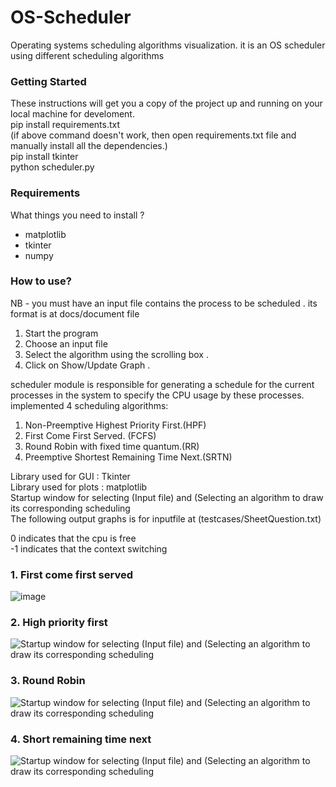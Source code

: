# OS-Scheduler
Operating systems scheduling algorithms visualization.
it is an OS scheduler using different scheduling algorithms
### Getting Started
These instructions will get you a copy of the project up and running on your local machine for develoment.  
pip install requirements.txt  
(if above command doesn't work, then open requirements.txt file and manually install all the dependencies.)  
pip install tkinter  
python scheduler.py  

### Requirements
What things you need to install ?
- matplotlib
- tkinter
- numpy
### How to use?
NB - you must have an input file contains the process to be scheduled . its format is at docs/document file 
1.  Start the program 
2.  Choose an input file 
3.  Select the algorithm using the scrolling box .
4. Click on Show/Update Graph .

scheduler module is responsible for generating a schedule for the current processes in the system to specify the
CPU usage by these processes.
implemented 4 scheduling algorithms:
1. Non-Preemptive Highest Priority First.(HPF)
2. First Come First Served. (FCFS)
3. Round Robin with fixed time quantum.(RR)
4. Preemptive Shortest Remaining Time Next.(SRTN)

Library used for GUI : Tkinter  
Library used for plots : matplotlib  
Startup window for selecting (Input file) and (Selecting an algorithm to draw its corresponding scheduling  
The following output graphs is for inputfile at (testcases/SheetQuestion.txt)

0 indicates that the cpu is free  
-1 indicates that the context switching   
### 1. First come first served  
![image](https://github.com/harshkathiriya3112/Smart-Scheduler/assets/83661454/cfcf2aa7-c160-4346-adc0-c699bca8350b)

### 2. High priority first  
![Startup window for selecting (Input file) and (Selecting an algorithm to draw its corresponding scheduling](docs/HPF.png)
### 3. Round Robin  
![Startup window for selecting (Input file) and (Selecting an algorithm to draw its corresponding scheduling](docs/RR.png)
### 4. Short remaining time next  
![Startup window for selecting (Input file) and (Selecting an algorithm to draw its corresponding scheduling](docs/SRTN.png)
